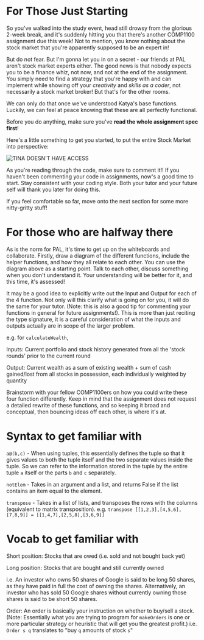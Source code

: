 # For Those Just Starting

So you've walked into the study event, head still drowsy from the glorious 2-week break, and it's suddenly hitting you that there's another COMP1100 assignment due this week! Not to mention, you know nothing about the stock market that you're apparently supposed to be an expert in!

But do not fear. But I'm gonna let you in on a secret - our friends at PAL aren't stock market experts either. The good news is that nobody expects you to be a finance whiz, not now, and not at the end of the assignment. You simply need to find a strategy that you're happy with and can implement while showing off your *creativity* and *skills as a coder*, not necessarily a stock market broker! But that's for the other rooms.

We can only do that once we've understood Katya's base functions. Luckily, we can feel at peace knowing that these are all perfectly functional.

Before you do anything, make sure you've __read the whole assignment spec first__!

Here's a little something to get you started, to put the entire Stock Market into perspective: 

![TINA DOESN'T HAVE ACCESS](https://github.com/COMP1100-PAL/comp1100-pal.github.io/blob/master/_posts/studyevent/Untitled%20Diagram.png "Tina now has access")

As you're reading through the code, make sure to comment it!! If you haven't been commenting your code in assignments, now's a good time to start. Stay consistent with your coding style. Both your tutor and your future self will thank you later for doing this.

If you feel comfortable so far, move onto the next section for some more nitty-gritty stuff!

# For those who are halfway there

As is the norm for PAL, it's time to get up on the whiteboards and collaborate. Firstly, draw a diagram of the different functions, include the helper functions, and how they all relate to each other. You can use the diagram above as a starting point. Talk to each other, discuss something when you don't understand it. Your understanding will be better for it, and this time, it's assessed!

It may be a good idea to explicitly write out the Input and Output for each of the 4 function. Not only will this clarify what is going on for you, it will do the same for your tutor. (Note: this is also a good tip for commenting your functions in general for future assignments!). This is more than just reciting the type signature, it is a careful consideration of what the inputs and outputs actually are in scope of the larger problem.


e.g. for `calculateWealth`,

Inputs: Current portfolio and stock history generated from all the 'stock rounds' prior to the current round

Output: Current wealth as a sum of existing wealth + sum of cash gained/lost from all stocks in possession, each individually weighted by quantity

Brainstorm with your fellow COMP1100ers on how you could write these four function differently. Keep in mind that the assignment does not request a detailed rewrite of these functions, and so keeping it broad and conceptual, then bouncing ideas off each other, is where it's at.

# Syntax to get familiar with

`a@(b,c)` - When using tuples, this essentially defines the tuple so that it gives values to both the tuple itself and the two separate values inside the tuple. So we can refer to the information stored in the tuple by the entire tuple `a` itself or the parts `b` and `c` separately.

`notElem` - Takes in an argument and a list, and returns False if the list contains an item equal to the element.

`transpose` - Takes in a list of lists, and transposes the rows with the columns (equivalent to matrix transposition). e.g. `transpose [[1,2,3],[4,5,6],[7,8,9]] = [[1,4,7],[2,5,8],[3,6,9]]`

# Vocab to get familiar with

Short position: Stocks that are owed (i.e. sold and not bought back yet)

Long position: Stocks that are bought and still currently owned

i.e. An investor who owns 50 shares of Google is said to be long 50 shares, as they have paid in full the cost of owning the shares. Alternatively, an investor who has sold 50 Google shares without currently owning those shares is said to be short 50 shares.

Order: An order is basically your instruction on whether to buy/sell a stock. (Note: Essentially what you are trying to program for `makeOrders` is one or more particular strategy or heuristic that will get you the greatest profit.) i.e. `Order s q` translates to "buy `q` amounts of stock `s`"
